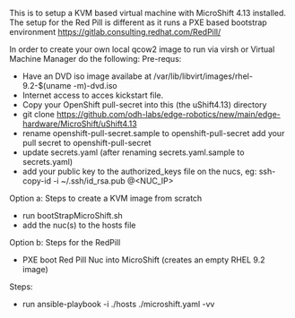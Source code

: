 This is to setup a KVM based virtual machine with MicroShift 4.13 installed.
The setup for the Red Pill is different as it runs a PXE based bootstrap environment https://gitlab.consulting.redhat.com/RedPill/

In order to create your own local qcow2 image to run via virsh or Virtual Machine Manager do the following:
Pre-requs:
- Have an DVD iso image availabe at /var/lib/libvirt/images/rhel-9.2-$(uname -m)-dvd.iso
- Internet access to acces kickstart file.
- Copy your OpenShift pull-secret into this (the uShift4.13) directory
- git clone https://github.com/odh-labs/edge-robotics/new/main/edge-hardware/MicroShift/uShift4.13
- rename openshift-pull-secret.sample to openshift-pull-secret add your pull secret to openshift-pull-secret
- update secrets.yaml (after renaming secrets.yaml.sample to secrets.yaml)
- add your public key to the authorized_keys file on the nucs, eg: ssh-copy-id -i ~/.ssh/id_rsa.pub <username>@<NUC_IP>

Option a: Steps to create a KVM image from scratch
- run bootStrapMicroShift.sh
- add the nuc(s) to the hosts file

Option b: Steps for the RedPill
- PXE boot Red Pill Nuc into MicroShift (creates an empty RHEL 9.2 image)

Steps:
- run ansible-playbook -i ./hosts ./microshift.yaml -vv
 






